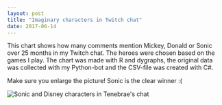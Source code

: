 ```yaml
---
layout: post
title: "Imaginary characters in Twitch chat"
date: 2017-06-14
---
```

<p>This chart shows how many comments mention Mickey, Donald or Sonic over 25 months in my Twitch chat. The heroes were chosen based on the games I play. The chart was made with R and dygraphs, the original data was collected with my Python-bot and the CSV-file was created with C#.</p>

<p>Make sure you enlarge the picture! Sonic is the clear winner :(</p>

<img alt="Sonic and Disney characters in Tenebrae's chat" src="http://i.imgur.com/dL0QiFW.png" />
